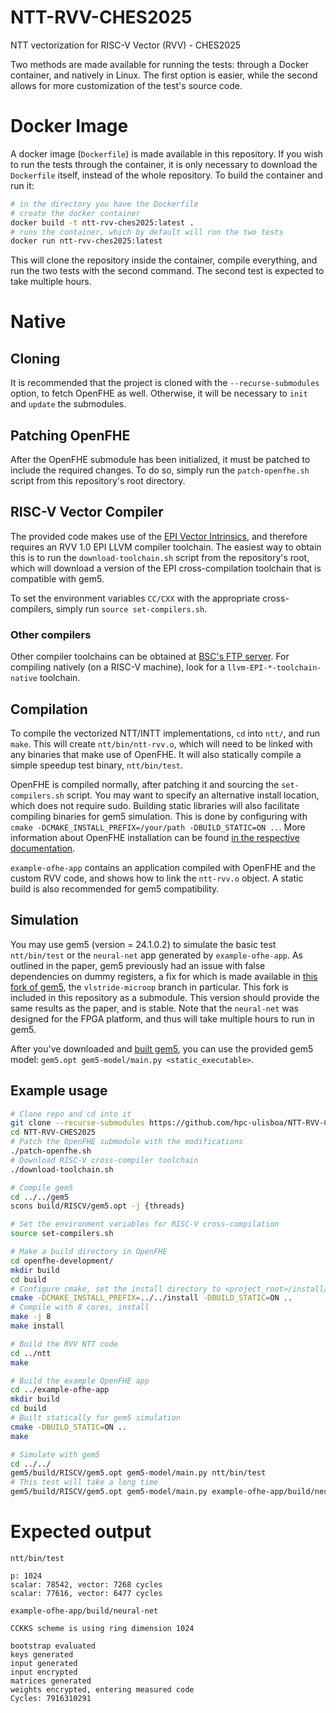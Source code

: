 # NTT-RVV-CHES2025
NTT vectorization for RISC-V Vector (RVV) - CHES2025

Two methods are made available for running the tests: through a Docker container, and natively in Linux. The first option is easier, while the second allows for more customization of the test's source code.

# Docker Image
A docker image (`Dockerfile`) is made available in this repository. If you wish to run the tests through the container, it is only necessary to download the `Dockerfile` itself, instead of the whole repository. To build the container and run it:
```sh
# in the directory you have the Dockerfile
# create the docker container
docker build -t ntt-rvv-ches2025:latest .
# runs the container, which by default will run the two tests
docker run ntt-rvv-ches2025:latest
```
This will clone the repository inside the container, compile everything, and run the two tests with the second command. The second test is expected to take multiple hours.

# Native

## Cloning
It is recommended that the project is cloned with the `--recurse-submodules` option, to fetch OpenFHE as well. Otherwise, it will be necessary to `init` and `update` the submodules.

## Patching OpenFHE
After the OpenFHE submodule has been initialized, it must be patched to include the required changes. To do so, simply run the `patch-openfhe.sh` script from this repository's root directory.

## RISC-V Vector Compiler
The provided code makes use of the [EPI Vector Intrinsics](https://admin.hca.bsc.es/epi/ftp/doc/intrinsics/EPI/epi-intrinsics.html), and therefore requires an RVV 1.0 EPI LLVM compiler toolchain. The easiest way to obtain this is to run the `download-toolchain.sh` script from the repository's root, which will download a version of the EPI cross-compilation toolchain that is compatible with gem5.

To set the environment variables `CC/CXX` with the appropriate cross-compilers, simply run `source set-compilers.sh`.

### Other compilers
Other compiler toolchains can be obtained at [BSC's FTP server](https://ssh.hca.bsc.es/epi/ftp/). For compiling natively (on a RISC-V machine), look for a `llvm-EPI-*-toolchain-native` toolchain.

## Compilation
To compile the vectorized NTT/INTT implementations, `cd` into `ntt/`, and run `make`. This will create `ntt/bin/ntt-rvv.o`, which will need to be linked with any binaries that make use of OpenFHE. It will also statically compile a simple speedup test binary, `ntt/bin/test`.

OpenFHE is compiled normally, after patching it and sourcing the `set-compilers.sh` script. You may want to specify an alternative install location, which does not require sudo. Building static libraries will also facilitate compiling binaries for gem5 simulation. This is done by configuring with `cmake -DCMAKE_INSTALL_PREFIX=/your/path -DBUILD_STATIC=ON ..`. More information about OpenFHE installation can be found [in the respective documentation](https://openfhe-development.readthedocs.io/en/latest/sphinx_rsts/intro/installation/linux.html).

`example-ofhe-app` contains an application compiled with OpenFHE and the custom RVV code, and shows how to link the `ntt-rvv.o` object. A static build is also recommended for gem5 compatibility.

## Simulation
You may use gem5 (version = 24.1.0.2) to simulate the basic test `ntt/bin/test` or the `neural-net` app generated by `example-ofhe-app`. As outlined in the paper, gem5 previously had an issue with false dependencies on dummy registers, a fix for which is made available in [this fork of gem5](https://github.com/Alexandre425/gem5/tree/vlstride-microop), the `vlstride-microop` branch in particular. This fork is included in this repository as a submodule. This version should provide the same results as the paper, and is stable. Note that the `neural-net` was designed for the FPGA platform, and thus will take multiple hours to run in gem5.

After you've downloaded and [built gem5](https://www.gem5.org/documentation/general_docs/building), you can use the provided gem5 model: `gem5.opt gem5-model/main.py <static_executable>`.

## Example usage
```sh
# Clone repo and cd into it
git clone --recurse-submodules https://github.com/hpc-ulisboa/NTT-RVV-CHES2025
cd NTT-RVV-CHES2025
# Patch the OpenFHE submodule with the modifications
./patch-openfhe.sh
# Download RISC-V cross-compiler toolchain
./download-toolchain.sh

# Compile gem5
cd ../../gem5
scons build/RISCV/gem5.opt -j {threads}

# Set the environment variables for RISC-V cross-compilation
source set-compilers.sh

# Make a build directory in OpenFHE
cd openfhe-development/
mkdir build
cd build
# Configure cmake, set the install directory to <project_root>/install/, build static libraries
cmake -DCMAKE_INSTALL_PREFIX=../../install -DBUILD_STATIC=ON ..
# Compile with 8 cores, install
make -j 8
make install

# Build the RVV NTT code
cd ../ntt
make

# Build the example OpenFHE app
cd ../example-ofhe-app
mkdir build
cd build
# Built statically for gem5 simulation
cmake -DBUILD_STATIC=ON ..
make

# Simulate with gem5
cd ../../
gem5/build/RISCV/gem5.opt gem5-model/main.py ntt/bin/test
# This test will take a long time
gem5/build/RISCV/gem5.opt gem5-model/main.py example-ofhe-app/build/neural-net
```

# Expected output

`ntt/bin/test`
```
p: 1024
scalar: 78542, vector: 7268 cycles
scalar: 77616, vector: 6477 cycles
```

`example-ofhe-app/build/neural-net`
```
CCKKS scheme is using ring dimension 1024

bootstrap evaluated
keys generated
input generated
input encrypted
matrices generated
weights encrypted, entering measured code
Cycles: 7916310291
```